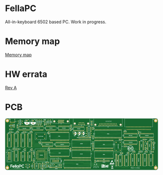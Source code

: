 # FellaPC

All-in-keyboard 6502 based PC. Work in progress.

# Memory map

[Memory map](memmap.md)

# HW errata

[Rev A](issues.md)

# PCB

<img src="img/top.png">

